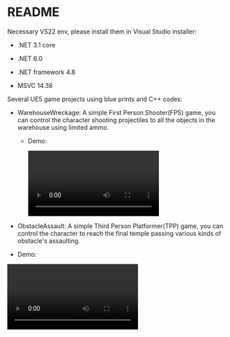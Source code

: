 # README

Necessary VS22 env, please install them in Visual Studio installer:

* .NET 3.1 core

* .NET 6.0

* .NET framework 4.8

* MSVC 14.38

Several UE5 game projects using blue prints and C++ codes:

* WarehouseWreckage: A simple First Person Shooter(FPS) game, you can control the character shooting projectiles to all the objects in the warehouse using limited ammo.

  * Demo:

    <video src="./README.assets/WarehouseWreckage_demo.mp4"></video>

* ObstacleAssault: A simple Third Person Platformer(TPP) game, you can control the character to reach the final temple passing various kinds of obstacle's assaulting.
* Demo:

<video src="./README.assets/ObstacleAssault_demo.mp4"></video>